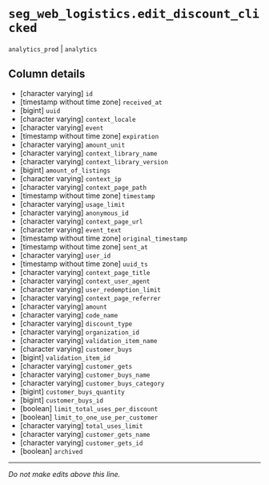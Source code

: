 # `seg_web_logistics.edit_discount_clicked`
`analytics_prod` | `analytics`

## Column details
* [character varying] `id`
* [timestamp without time zone] `received_at`
* [bigint]    `uuid`
* [character varying] `context_locale`
* [character varying] `event`
* [timestamp without time zone] `expiration`
* [character varying] `amount_unit`
* [character varying] `context_library_name`
* [character varying] `context_library_version`
* [bigint]    `amount_of_listings`
* [character varying] `context_ip`
* [character varying] `context_page_path`
* [timestamp without time zone] `timestamp`
* [character varying] `usage_limit`
* [character varying] `anonymous_id`
* [character varying] `context_page_url`
* [character varying] `event_text`
* [timestamp without time zone] `original_timestamp`
* [timestamp without time zone] `sent_at`
* [character varying] `user_id`
* [timestamp without time zone] `uuid_ts`
* [character varying] `context_page_title`
* [character varying] `context_user_agent`
* [character varying] `user_redemption_limit`
* [character varying] `context_page_referrer`
* [character varying] `amount`
* [character varying] `code_name`
* [character varying] `discount_type`
* [character varying] `organization_id`
* [character varying] `validation_item_name`
* [character varying] `customer_buys`
* [bigint]    `validation_item_id`
* [character varying] `customer_gets`
* [character varying] `customer_buys_name`
* [character varying] `customer_buys_category`
* [bigint]    `customer_buys_quantity`
* [bigint]    `customer_buys_id`
* [boolean]   `limit_total_uses_per_discount`
* [boolean]   `limit_to_one_use_per_customer`
* [character varying] `total_uses_limit`
* [character varying] `customer_gets_name`
* [character varying] `customer_gets_id`
* [boolean]   `archived`

-------------------------------------------------------------------------------
*Do not make edits above this line.*
